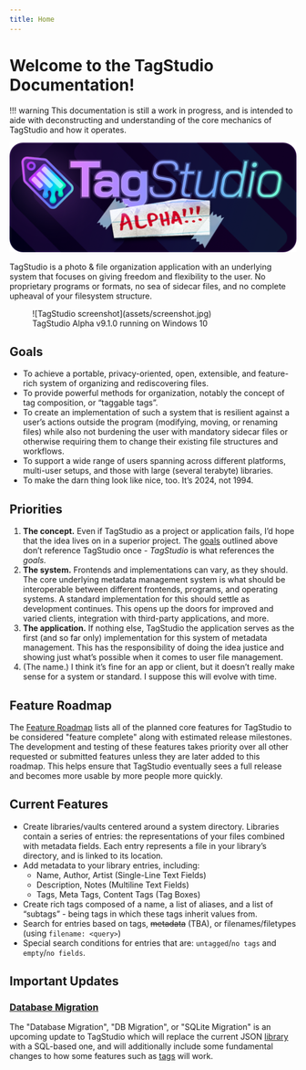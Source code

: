 ```yaml
---
title: Home
---
```


# Welcome to the TagStudio Documentation!

!!! warning
	This documentation is still a work in progress, and is intended to aide with deconstructing and understanding of the core mechanics of TagStudio and how it operates.

![TagStudio Alpha](assets/github_header.png)

TagStudio is a photo & file organization application with an underlying system that focuses on giving freedom and flexibility to the user. No proprietary programs or formats, no sea of sidecar files, and no complete upheaval of your filesystem structure.

<figure markdown="span">
  ![TagStudio screenshot](assets/screenshot.jpg)
  <figcaption>TagStudio Alpha v9.1.0 running on Windows 10</figcaption>
</figure>

## Goals

-   To achieve a portable, privacy-oriented, open, extensible, and feature-rich system of organizing and rediscovering files.
-   To provide powerful methods for organization, notably the concept of tag composition, or “taggable tags”.
-   To create an implementation of such a system that is resilient against a user’s actions outside the program (modifying, moving, or renaming files) while also not burdening the user with mandatory sidecar files or otherwise requiring them to change their existing file structures and workflows.
-   To support a wide range of users spanning across different platforms, multi-user setups, and those with large (several terabyte) libraries.
-   To make the darn thing look like nice, too. It’s 2024, not 1994.

## Priorities

1. **The concept.** Even if TagStudio as a project or application fails, I’d hope that the idea lives on in a superior project. The [goals](#goals) outlined above don’t reference TagStudio once - _TagStudio_ is what references the _goals._
2. **The system.** Frontends and implementations can vary, as they should. The core underlying metadata management system is what should be interoperable between different frontends, programs, and operating systems. A standard implementation for this should settle as development continues. This opens up the doors for improved and varied clients, integration with third-party applications, and more.
3. **The application.** If nothing else, TagStudio the application serves as the first (and so far only) implementation for this system of metadata management. This has the responsibility of doing the idea justice and showing just what’s possible when it comes to user file management.
4. (The name.) I think it’s fine for an app or client, but it doesn’t really make sense for a system or standard. I suppose this will evolve with time.

## Feature Roadmap

The [Feature Roadmap](updates/roadmap.md) lists all of the planned core features for TagStudio to be considered "feature complete" along with estimated release milestones. The development and testing of these features takes priority over all other requested or submitted features unless they are later added to this roadmap. This helps ensure that TagStudio eventually sees a full release and becomes more usable by more people more quickly.

## Current Features

-   Create libraries/vaults centered around a system directory. Libraries contain a series of entries: the representations of your files combined with metadata fields. Each entry represents a file in your library’s directory, and is linked to its location.
-   Add metadata to your library entries, including:
    -   Name, Author, Artist (Single-Line Text Fields)
    -   Description, Notes (Multiline Text Fields)
    -   Tags, Meta Tags, Content Tags (Tag Boxes)
-   Create rich tags composed of a name, a list of aliases, and a list of “subtags” - being tags in which these tags inherit values from.
-   Search for entries based on tags, ~~metadata~~ (TBA), or filenames/filetypes (using `filename: <query>`)
-   Special search conditions for entries that are: `untagged`/`no tags` and `empty`/`no fields`.

## Important Updates

### [Database Migration](updates/db_migration.md)

The "Database Migration", "DB Migration", or "SQLite Migration" is an upcoming update to TagStudio which will replace the current JSON [library](library/index.md) with a SQL-based one, and will additionally include some fundamental changes to how some features such as [tags](library/tag.md) will work.
